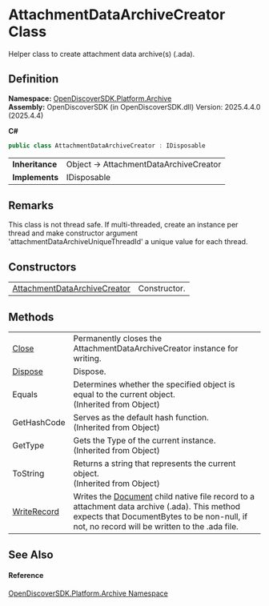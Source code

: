 # AttachmentDataArchiveCreator Class


Helper class to create attachment data archive(s) (.ada).



## Definition
**Namespace:** <a href="8fac0511-5eca-a179-d28a-c0a07e46597f">OpenDiscoverSDK.Platform.Archive</a>  
**Assembly:** OpenDiscoverSDK (in OpenDiscoverSDK.dll) Version: 2025.4.4.0 (2025.4.4)

**C#**
``` C#
public class AttachmentDataArchiveCreator : IDisposable
```

<table><tr><td><strong>Inheritance</strong></td><td>Object  →  AttachmentDataArchiveCreator</td></tr>
<tr><td><strong>Implements</strong></td><td>IDisposable</td></tr>
</table>



## Remarks
This class is not thread safe. If multi-threaded, create an instance per thread and make constructor argument 'attachmentDataArchiveUniqueThreadId' a unique value for each thread.

## Constructors
<table>
<tr>
<td><a href="5cb77696-6c00-9f25-91b4-76bb5df3a3ec">AttachmentDataArchiveCreator</a></td>
<td>Constructor.</td></tr>
</table>

## Methods
<table>
<tr>
<td><a href="130ce59e-bd61-5b2b-611e-9a2f69e716ce">Close</a></td>
<td>Permanently closes the AttachmentDataArchiveCreator instance for writing.</td></tr>
<tr>
<td><a href="16f3dae4-2016-2ff7-b66a-09fe34b5698d">Dispose</a></td>
<td>Dispose.</td></tr>
<tr>
<td>Equals</td>
<td>Determines whether the specified object is equal to the current object.<br />(Inherited from Object)</td></tr>
<tr>
<td>GetHashCode</td>
<td>Serves as the default hash function.<br />(Inherited from Object)</td></tr>
<tr>
<td>GetType</td>
<td>Gets the Type of the current instance.<br />(Inherited from Object)</td></tr>
<tr>
<td>ToString</td>
<td>Returns a string that represents the current object.<br />(Inherited from Object)</td></tr>
<tr>
<td><a href="a4f556b1-e89d-c0fb-e664-3d93c0ce8716">WriteRecord</a></td>
<td>Writes the <a href="1ada9969-add0-f951-f601-f7107618fb9d">Document</a> child native file record to a attachment data archive (.ada). This method expects that DocumentBytes to be non-null, if not, no record will be written to the .ada file.</td></tr>
</table>

## See Also


#### Reference
<a href="8fac0511-5eca-a179-d28a-c0a07e46597f">OpenDiscoverSDK.Platform.Archive Namespace</a>  
